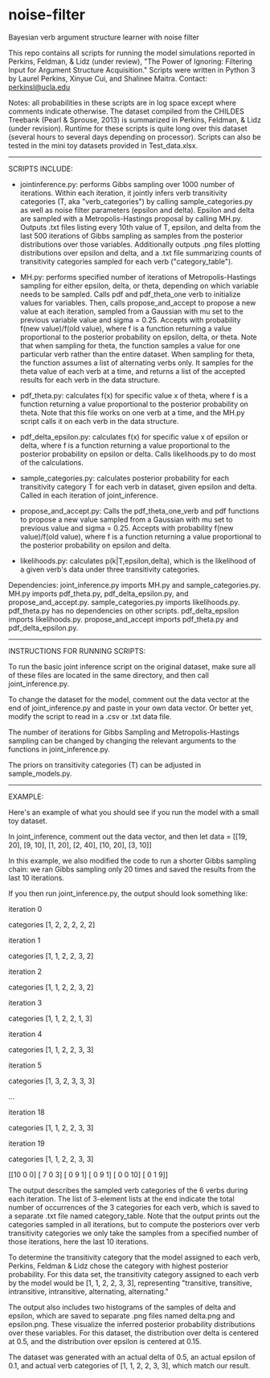 # noise-filter
Bayesian verb argument structure learner with noise filter

This repo contains all scripts for running the model simulations reported in Perkins, Feldman, & Lidz (under review), "The Power of Ignoring: Filtering Input for Argument Structure Acquisition." Scripts were written in Python 3 by Laurel Perkins, Xinyue Cui, and Shalinee Maitra. Contact: perkinsl@ucla.edu

Notes: all probabilities in these scripts are in log space except where comments indicate otherwise. The dataset compiled from the CHILDES Treebank (Pearl & Sprouse, 2013) is summarized in Perkins, Feldman, & Lidz (under revision). Runtime for these scripts is quite long over this dataset (several hours to several days depending on processor). Scripts can also be tested in the mini toy datasets provided in Test_data.xlsx.

----------------------------------------------------------------
SCRIPTS INCLUDE:

- jointinference.py: performs Gibbs sampling over 1000 number of iterations. Within each iteration, it jointly infers verb transitivity categories (T, aka "verb_categories") by calling sample_categories.py as well as noise filter parameters (epsilon and delta). Epsilon and delta are sampled with a Metropolis-Hastings proposal by calling MH.py. Outputs .txt files listing every 10th value of T, epsilon, and delta from the last 500 iterations of Gibbs sampling as samples from the posterior distributions over those variables. Additionally outputs .png files plotting distributions over epsilon and delta, and a .txt file summarizing counts of transitivity categories sampled for each verb ("category_table").

- MH.py: performs specified number of iterations of Metropolis-Hastings sampling for either epsilon, delta, or theta, depending on which variable needs to be sampled. Calls pdf and pdf_theta_one verb to initialize values for variables. Then, calls propose_and_accept to propose a new value at each iteration, sampled from a Gaussian with mu set to the previous variable value and sigma = 0.25. Accepts with probability f(new value)/f(old value), where f is a function returning a value proportional to the posterior probability on epsilon, delta, or theta. Note that when sampling for theta, the function samples a value for one particular verb rather than the entire dataset. When sampling for theta, the function assumes a list of alternating verbs only. It samples for the theta value of each verb at a time, and returns a list of the accepted results for each verb in the data structure. 

- pdf_theta.py: calculates f(x) for specific value x of theta, where f is a function returning a value proportional to the posterior probability on theta. Note that this file works on one verb at a time, and the MH.py script calls it on each verb in the data structure. 

- pdf_delta_epsilon.py: calculates f(x) for specific value x of epsilon or delta, where f is a function returning a value proportional to the posterior probability on epsilon or delta. Calls likelihoods.py to do most of the calculations.

- sample_categories.py: calculates posterior probability for each transitivity category T for each verb in dataset, given epsilon and delta. Called in each iteration of joint_inference. 

- propose_and_accept.py:  Calls the pdf_theta_one_verb and pdf functions to propose a new value sampled from a Gaussian with mu set to previous value and sigma = 0.25. Accepts with probability f(new value)/f(old value), where f is a function returning a value proportional to the posterior probability on epsilon and delta. 

- likelihoods.py: calculates p(k|T,epsilon,delta), which is the likelihood of a given verb's data under three transitivity categories.

Dependencies: joint_inference.py imports MH.py and sample_categories.py. MH.py imports pdf_theta.py, pdf_delta_epsilon.py, and propose_and_accept.py. sample_categories.py imports likelihoods.py. pdf_theta.py has no dependencies on other scripts. pdf_delta_epsilon imports likelihoods.py. propose_and_accept imports pdf_theta.py and pdf_delta_epsilon.py.  


-----------------------------------------------------------------
INSTRUCTIONS FOR RUNNING SCRIPTS:

To run the basic joint inference script on the original dataset, make sure all of these files are located in the same directory, and then call joint_inference.py.

To change the dataset for the model, comment out the data vector at the end of joint_inference.py and paste in your own data vector. Or better yet, modify the script to read in a .csv or .txt data file.

The number of iterations for Gibbs Sampling and Metropolis-Hastings sampling can be changed by changing the relevant arguments to the functions in joint_inference.py.

The priors on transitivity categories (T) can be adjusted in sample_models.py.

-----------------------------------------------------------------
EXAMPLE:

Here's an example of what you should see if you run the model with a small toy dataset.

In joint_inference, comment out the data vector, and then let
data = [[19, 20], [9, 10], [1, 20], [2, 40], [10, 20], [3, 10]] 

In this example, we also modified the code to run a shorter Gibbs sampling chain: we ran Gibbs sampling only 20 times and saved the results from the last 10 iterations.

If you then run joint_inference.py, the output should look something like:

iteration 0

categories [1, 2, 2, 2, 2, 2]

iteration 1

categories [1, 1, 2, 2, 3, 2]

iteration 2

categories [1, 1, 2, 2, 3, 2]

iteration 3

categories [1, 1, 2, 2, 1, 3]

iteration 4

categories [1, 1, 2, 2, 3, 3]

iteration 5

categories [1, 3, 2, 3, 3, 3]

...

iteration 18

categories [1, 1, 2, 2, 3, 3]

iteration 19

categories [1, 1, 2, 2, 3, 3]

[[10  0  0]
 [ 7  0  3]
 [ 0  9  1]
 [ 0  9  1]
 [ 0  0 10]
 [ 0  1  9]]

The output describes the sampled verb categories of the 6 verbs during each iteration. The list of 3-element lists at the end indicate the total number of occurrences of the 3 categories for each verb, which is saved to a separate .txt file named category_table. Note that the output prints out the categories sampled in all iterations, but to compute the posteriors over verb transitivity categories we only take the samples from a specified number of those iterations, here the last 10 iterations.

To determine the transitivity category that the model assigned to each verb, Perkins, Feldman & Lidz chose the category with highest posterior probability. For this data set, the transitivity category assigned to each verb by the model would be [1, 1, 2, 2, 3, 3], representing "transitive, transitive, intransitive, intransitive, alternating, alternating."

The output also includes two histograms of the samples of delta and epsilon, which are saved to separate .png files named delta.png and epsilon.png. These visualize the inferred posterior probability distributions over these variables. For this dataset, the distribution over delta is centered at 0.5, and the distribution over epsilon is centered at 0.15.

The dataset was generated with an actual delta of 0.5, an actual epsilon of 0.1, and actual verb categories of [1, 1, 2, 2, 3, 3], which match our result.
